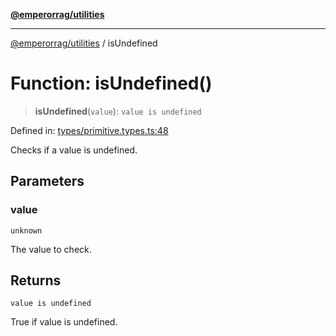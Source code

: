 [**@emperorrag/utilities**](../README.md)

***

[@emperorrag/utilities](../globals.md) / isUndefined

# Function: isUndefined()

> **isUndefined**(`value`): `value is undefined`

Defined in: [types/primitive.types.ts:48](https://github.com/EmperorRAG/my-projects-monorepo/blob/e2bd1d08dbedaf6b4d2837cf58e4e4885a5e09fe/libs/utilities/src/lib/types/primitive.types.ts#L48)

Checks if a value is undefined.

## Parameters

### value

`unknown`

The value to check.

## Returns

`value is undefined`

True if value is undefined.
